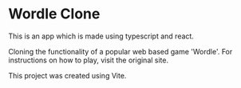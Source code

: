 # Wordle Clone

This is an app which is made using typescript and react.

Cloning the functionality of a popular web based game 'Wordle'. For instructions on how to play, visit the original site.

This project was created using Vite.
